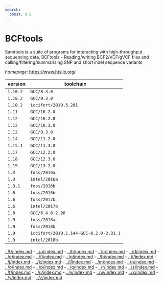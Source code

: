 ```yaml
---
search:
  boost: 0.5
---
```

# BCFtools

Samtools is a suite of programs for interacting with high-throughput sequencing data.  BCFtools - Reading/writing BCF2/VCF/gVCF files and calling/filtering/summarising SNP and short indel sequence  variants

*homepage*: <https://www.htslib.org/>

version | toolchain
--------|----------
``1.10.2`` | ``GCC/8.3.0``
``1.10.2`` | ``GCC/9.3.0``
``1.10.2`` | ``iccifort/2019.5.281``
``1.11`` | ``GCC/10.2.0``
``1.12`` | ``GCC/10.2.0``
``1.12`` | ``GCC/10.3.0``
``1.12`` | ``GCC/9.3.0``
``1.14`` | ``GCC/11.2.0``
``1.15.1`` | ``GCC/11.3.0``
``1.17`` | ``GCC/12.2.0``
``1.18`` | ``GCC/12.3.0``
``1.19`` | ``GCC/13.2.0``
``1.3`` | ``foss/2016a``
``1.3`` | ``intel/2016a``
``1.3.1`` | ``foss/2016b``
``1.6`` | ``foss/2016b``
``1.6`` | ``foss/2017b``
``1.6`` | ``intel/2017b``
``1.8`` | ``GCC/6.4.0-2.28``
``1.9`` | ``foss/2018a``
``1.9`` | ``foss/2018b``
``1.9`` | ``iccifort/2019.1.144-GCC-8.2.0-2.31.1``
``1.9`` | ``intel/2018b``

[../0/index.md](0) - [../a/index.md](a) - [../b/index.md](b) - [../c/index.md](c) - [../d/index.md](d) - [../e/index.md](e) - [../f/index.md](f) - [../g/index.md](g) - [../h/index.md](h) - [../i/index.md](i) - [../j/index.md](j) - [../k/index.md](k) - [../l/index.md](l) - [../m/index.md](m) - [../n/index.md](n) - [../o/index.md](o) - [../p/index.md](p) - [../q/index.md](q) - [../r/index.md](r) - [../s/index.md](s) - [../t/index.md](t) - [../u/index.md](u) - [../v/index.md](v) - [../w/index.md](w) - [../x/index.md](x) - [../y/index.md](y) - [../z/index.md](z)

